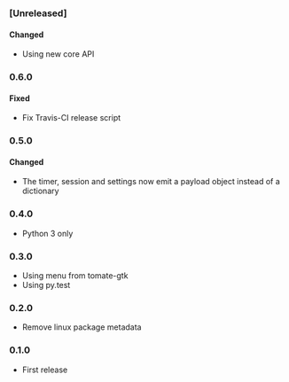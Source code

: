 ### [Unreleased]

#### Changed

- Using new core API

### 0.6.0

#### Fixed

- Fix Travis-CI release script

### 0.5.0

#### Changed

- The timer, session and settings now emit a payload object instead of a dictionary

### 0.4.0

- Python 3 only

### 0.3.0

- Using menu from tomate-gtk
- Using py.test

### 0.2.0

- Remove linux package metadata

### 0.1.0

- First release
